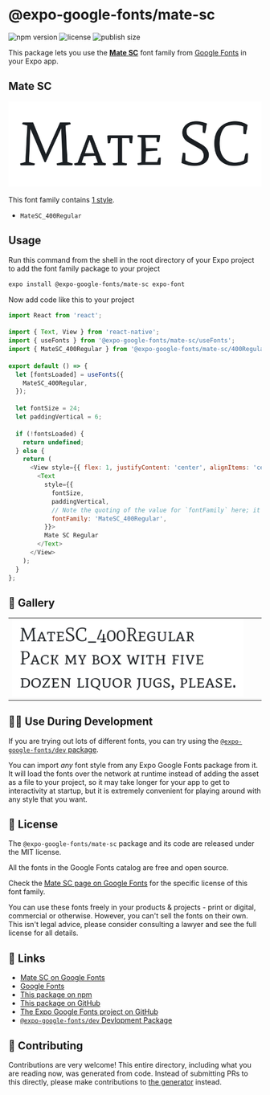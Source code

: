 # @expo-google-fonts/mate-sc

![npm version](https://flat.badgen.net/npm/v/@expo-google-fonts/mate-sc)
![license](https://flat.badgen.net/github/license/expo/google-fonts)
![publish size](https://flat.badgen.net/packagephobia/install/@expo-google-fonts/mate-sc)

This package lets you use the [**Mate SC**](https://fonts.google.com/specimen/Mate+SC) font family from [Google Fonts](https://fonts.google.com/) in your Expo app.

## Mate SC

![Mate SC](./font-family.png)

This font family contains [1 style](#-gallery).

- `MateSC_400Regular`

## Usage

Run this command from the shell in the root directory of your Expo project to add the font family package to your project
```sh
expo install @expo-google-fonts/mate-sc expo-font
```

Now add code like this to your project
```js
import React from 'react';

import { Text, View } from 'react-native';
import { useFonts } from '@expo-google-fonts/mate-sc/useFonts';
import { MateSC_400Regular } from '@expo-google-fonts/mate-sc/400Regular';

export default () => {
  let [fontsLoaded] = useFonts({
    MateSC_400Regular,
  });

  let fontSize = 24;
  let paddingVertical = 6;

  if (!fontsLoaded) {
    return undefined;
  } else {
    return (
      <View style={{ flex: 1, justifyContent: 'center', alignItems: 'center' }}>
        <Text
          style={{
            fontSize,
            paddingVertical,
            // Note the quoting of the value for `fontFamily` here; it expects a string!
            fontFamily: 'MateSC_400Regular',
          }}>
          Mate SC Regular
        </Text>
      </View>
    );
  }
};

```

## 🔡 Gallery


||||
|-|-|-|
|![MateSC_400Regular](.//400Regular/MateSC_400Regular.ttf.png)||||


## 👩‍💻 Use During Development

If you are trying out lots of different fonts, you can try using the [`@expo-google-fonts/dev` package](https://github.com/expo/google-fonts/tree/master/font-packages/dev#readme).

You can import *any* font style from any Expo Google Fonts package from it. It will load the fonts
over the network at runtime instead of adding the asset as a file to your project, so it may take longer
for your app to get to interactivity at startup, but it is extremely convenient
for playing around with any style that you want.

## 📖 License

The `@expo-google-fonts/mate-sc` package and its code are released under the MIT license.

All the fonts in the Google Fonts catalog are free and open source.

Check the [Mate SC page on Google Fonts](https://fonts.google.com/specimen/Mate+SC) for the specific license of this font family.

You can use these fonts freely in your products & projects - print or digital, commercial or otherwise. However, you can't sell the fonts on their own. This isn't legal advice, please consider consulting a lawyer and see the full license for all details.

## 🔗 Links

- [Mate SC on Google Fonts](https://fonts.google.com/specimen/Mate+SC)
- [Google Fonts](https://fonts.google.com/)
- [This package on npm](https://www.npmjs.com/package/@expo-google-fonts/mate-sc)
- [This package on GitHub](https://github.com/expo/google-fonts/tree/master/font-packages/mate-sc)
- [The Expo Google Fonts project on GitHub](https://github.com/expo/google-fonts)
- [`@expo-google-fonts/dev` Devlopment Package](https://github.com/expo/google-fonts/tree/master/font-packages/dev)

## 🤝 Contributing

Contributions are very welcome! This entire directory, including what you are reading now, was generated from code. Instead of submitting PRs to this directly, please make contributions to [the generator](https://github.com/expo/google-fonts/tree/master/packages/generator) instead.
